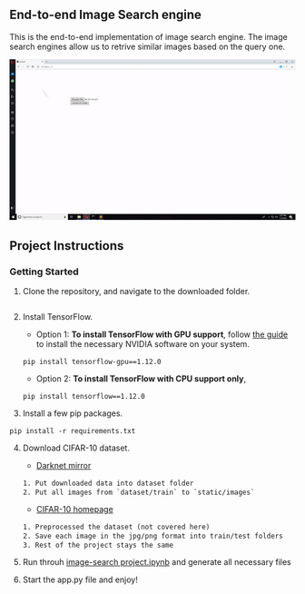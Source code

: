 ## End-to-end Image Search engine

This is the end-to-end implementation of image search engine. The image search engines allow us to retrive similar images based on the query one.

![](helper_images/img_search_demo.gif)

## Project Instructions

### Getting Started

1. Clone the repository, and navigate to the downloaded folder.
```https://github.com/argho28/Image-Search-Engine.git

```

2. Install TensorFlow.
	- Option 1: __To install TensorFlow with GPU support__, follow [the guide](https://www.tensorflow.org/install/) to install the necessary NVIDIA software on your system.
	```
	pip install tensorflow-gpu==1.12.0
	```
	- Option 2: __To install TensorFlow with CPU support only__,
	```
	pip install tensorflow==1.12.0
	```

3. Install a few pip packages.
```
pip install -r requirements.txt
```

4. Download CIFAR-10 dataset.

	  - [Darknet mirror](https://pjreddie.com/projects/cifar-10-dataset-mirror/)
    ```
    1. Put downloaded data into dataset folder
    2. Put all images from `dataset/train` to `static/images`
    ```
    - [CIFAR-10 homepage](https://www.cs.toronto.edu/~kriz/cifar.html)
    
    ```
    1. Preprocessed the dataset (not covered here)
    2. Save each image in the jpg/png format into train/test folders
    3. Rest of the project stays the same
    ```


5. Run throuh [image-search project.ipynb](https://github.com/lucko515/image-search-engine/blob/master/image-search%20project.ipynb) and generate all necessary files

6. Start the app.py file and enjoy!

